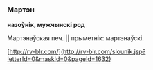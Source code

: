 ### Мартэн
**назоўнік, мужчынскі род**

Мартэнаўская печ. || прыметнік: мартэнаўскі.

<a rel="author">[http://rv-blr.com/](http://rv-blr.com/slounik.jsp?letterId=0&maskId=0&pageId=1632)</a>
